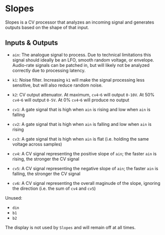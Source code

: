 # Slopes

Slopes is a CV processor that analyzes an incoming signal and generates outputs based on the shape
of that input.

## Inputs & Outputs

- `ain`: The analogue signal to process. Due to technical limitations this signal should ideally be
  an LFO, smooth random voltage, or envelope. Audio-rate signals can be patched in, but will likely
  not be analyzed correctly due to processing latency.
- `k1`: Noise filter. Increasing `k1` will make the signal processing less sensitive, but will also
  reduce random noise.
- `k2`: CV output attenuator. At maximum, `cv4`-`6` will output `0-10V`. At 50% `cv4`-`6` will
  output `0-5V`. At 0% `cv4`-`6` will produce no output

- `cv1`: A gate signal that is high when `ain` is rising and low when `ain` is falling
- `cv2`: A gate signal that is high when `ain` is falling and low when `ain` is rising
- `cv3`: A gate signal that is high when `ain` is flat (i.e. holding the same voltage across
  samples)
- `cv4`: A CV signal representing the positive slope of `ain`; the faster `ain` is rising, the
  stronger the CV signal
- `cv5`: A CV signal representing the negative slope of `ain`; the faster `ain` is falling, the
  stronger the CV signal
- `cv6`: A CV signal representing the overall maginude of the slope, ignoring the direction
  (i.e. the sum of `cv4` and `cv5`)

Unused:
- `din`
- `b1`
- `b2`

The display is not used by `Slopes` and will remain off at all times.
